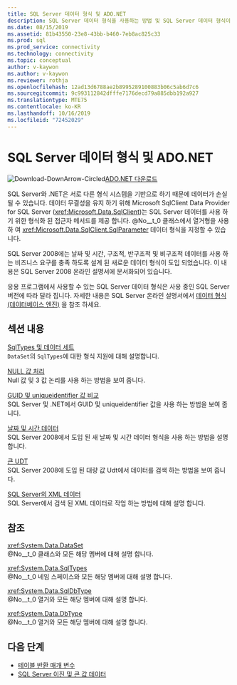 ```yaml
---
title: SQL Server 데이터 형식 및 ADO.NET
description: SQL Server 데이터 형식을 사용하는 방법 및 SQL Server 데이터 형식이 .NET 데이터 형식과 상호 작용하는 방식을 설명합니다.
ms.date: 08/15/2019
ms.assetid: 81b43550-23e8-43bb-b460-7eb8ac825c33
ms.prod: sql
ms.prod_service: connectivity
ms.technology: connectivity
ms.topic: conceptual
author: v-kaywon
ms.author: v-kaywon
ms.reviewer: rothja
ms.openlocfilehash: 12ad13d6788ae2b8995289100883b06c5ab6d7c6
ms.sourcegitcommit: 9c993112842dfffe7176decd79a885dbb192a927
ms.translationtype: MTE75
ms.contentlocale: ko-KR
ms.lasthandoff: 10/16/2019
ms.locfileid: "72452029"
---
```

# <a name="sql-server-data-types-and-adonet"></a>SQL Server 데이터 형식 및 ADO.NET

![Download-DownArrow-Circled](../../../ssdt/media/download.png)[ADO.NET 다운로드](../../sql-connection-libraries.md#anchor-20-drivers-relational-access)

SQL Server와 .NET은 서로 다른 형식 시스템을 기반으로 하기 때문에 데이터가 손실 될 수 있습니다. 데이터 무결성을 유지 하기 위해 Microsoft SqlClient Data Provider for SQL Server (<xref:Microsoft.Data.SqlClient>)는 SQL Server 데이터를 사용 하기 위한 형식화 된 접근자 메서드를 제공 합니다. @No__t_0 클래스에서 열거형을 사용 하 여 <xref:Microsoft.Data.SqlClient.SqlParameter> 데이터 형식을 지정할 수 있습니다.  
  
SQL Server 2008에는 날짜 및 시간, 구조적, 반구조적 및 비구조적 데이터를 사용 하는 비즈니스 요구를 충족 하도록 설계 된 새로운 데이터 형식이 도입 되었습니다. 이 내용은 SQL Server 2008 온라인 설명서에 문서화되어 있습니다.  
  
응용 프로그램에서 사용할 수 있는 SQL Server 데이터 형식은 사용 중인 SQL Server 버전에 따라 달라 집니다. 자세한 내용은 SQL Server 온라인 설명서에서 [데이터 형식 (데이터베이스 엔진)](https://go.microsoft.com/fwlink/?LinkID=107468) 을 참조 하세요.
  
## <a name="in-this-section"></a>섹션 내용  
[SqlTypes 및 데이터 세트](sqltypes-dataset.md)  
`DataSet`의 `SqlTypes`에 대한 형식 지원에 대해 설명합니다.  
  
[NULL 값 처리](handle-null-values.md)  
Null 값 및 3 값 논리를 사용 하는 방법을 보여 줍니다.  
  
[GUID 및 uniqueidentifier 값 비교](compare-guid-uniqueidentifier-values.md)  
SQL Server 및 .NET에서 GUID 및 uniqueidentifier 값을 사용 하는 방법을 보여 줍니다.  
  
[날짜 및 시간 데이터](date-time-data.md)  
SQL Server 2008에서 도입 된 새 날짜 및 시간 데이터 형식을 사용 하는 방법을 설명 합니다.  
  
[큰 UDT](large-udts.md)  
SQL Server 2008에 도입 된 대량 값 Udt에서 데이터를 검색 하는 방법을 보여 줍니다.  
  
[SQL Server의 XML 데이터](xml-data-sql-server.md)  
SQL Server에서 검색 된 XML 데이터로 작업 하는 방법에 대해 설명 합니다.  
  
## <a name="reference"></a>참조  
<xref:System.Data.DataSet>  
@No__t_0 클래스와 모든 해당 멤버에 대해 설명 합니다.  
  
<xref:System.Data.SqlTypes>  
@No__t_0 네임 스페이스와 모든 해당 멤버에 대해 설명 합니다.  
  
<xref:System.Data.SqlDbType>  
@No__t_0 열거와 모든 해당 멤버에 대해 설명 합니다.  
  
<xref:System.Data.DbType>  
@No__t_0 열거와 모든 해당 멤버에 대해 설명 합니다.  
  
## <a name="next-steps"></a>다음 단계
- [테이블 반환 매개 변수](table-valued-parameters.md)
- [SQL Server 이진 및 큰 값 데이터](sql-server-binary-large-value-data.md)
